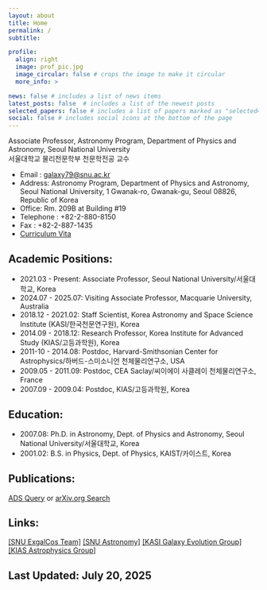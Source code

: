 ```yaml
---
layout: about
title: Home
permalink: /
subtitle: 

profile:
  align: right
  image: prof_pic.jpg
  image_circular: false # crops the image to make it circular
  more_info: >

news: false # includes a list of news items
latest_posts: false  # includes a list of the newest posts
selected_papers: false # includes a list of papers marked as "selected={true}"
social: false # includes social icons at the bottom of the page
---
```

Associate Professor, Astronomy Program, Department of Physics and Astronomy, Seoul National University<br>
서울대학교 물리천문학부 천문학전공 교수

* Email : galaxy79@snu.ac.kr
* Address: Astronomy Program, Department of Physics and Astronomy, Seoul National University, 1 Gwanak-ro, Gwanak-gu, Seoul 08826, Republic of Korea
* Office: Rm. 209B at Building #19
* Telephone : +82-2-880-8150
* Fax : +82-2-887-1435
* [Curriculum Vita](http://astro.snu.ac.kr/~hhwang/cvpubref_HWANG.pdf)

## Academic Positions:
* 2021.03 - Present: Associate Professor, Seoul National University/서울대학교, Korea
* 2024.07 - 2025.07: Visiting Associate Professor, Macquarie University, Australia
* 2018.12 - 2021.02: Staff Scientist, Korea Astronomy and Space Science Institute (KASI/한국천문연구원), Korea
* 2014.09 - 2018.12: Research Professor, Korea Institute for Advanced Study (KIAS/고등과학원), Korea 
* 2011-10 - 2014.08: Postdoc, Harvard-Smithsonian Center for Astrophysics/하버드-스미소니언 천체물리연구소, USA
* 2009.05 - 2011.09: Postdoc, CEA Saclay/씨이에이 사클레이 천체물리연구소, France 
* 2007.09 - 2009.04: Postdoc, KIAS/고등과학원, Korea

## Education:
* 2007.08: Ph.D. in Astronomy, Dept. of Physics and Astronomy, Seoul National University/서울대학교, Korea
* 2001.02: B.S. in Physics, Dept. of Physics, KAIST/카이스트, Korea
  
## Publications:
[ADS Query](https://ui.adsabs.harvard.edu/search/filter_author_facet_hier_fq_author=NOT&filter_author_facet_hier_fq_author=*%3A*&filter_author_facet_hier_fq_author=author_facet_hier%3A%221%2FHwang%2C%20H%2FHwang%2C%20H%22&filter_database_fq_database=AND&filter_database_fq_database=database%3A%22astronomy%22&fq=%7B!type%3Daqp%20v%3D%24fq_database%7D&fq=%7B!type%3Daqp%20v%3D%24fq_bibstem_facet%7D&fq=%7B!type%3Daqp%20v%3D%24fq_author%7D&fq_author=(*%3A*%20NOT%20author_facet_hier%3A%221%2FHwang%2C%20H%2FHwang%2C%20H%22)&fq_bibstem_facet=((((((((*%3A*%20NOT%20bibstem_facet%3A%22yCat%22)%20NOT%20bibstem_facet%3A%22GeCAS%22)%20NOT%20bibstem_facet%3A%22noao.prop%22)%20NOT%20bibstem_facet%3A%22AAS%22)%20NOT%20bibstem_facet%3A%22IAUGA%22)%20NOT%20bibstem_facet%3A%22LPICo%22)%20NOT%20bibstem_facet%3A%22ASPC%22)%20NOT%20bibstem_facet%3A%22IAUS%22%20NOT%20bibstem_facet%3A%22EAS%22%20NOT%20bibstem_facet%3A%22MmSAI%22%20NOT%20bibstem_facet%3A%22RMxAC%22%20NOT%20bibstem_facet%3A%22gbdd.conf%22%20NOT%20bibstem_facet%3A%22ggnu.conf%22)&fq_database=database%3A%22astronomy%22&p_=0&q=%20%20author%3A%22hwang%2C%20ho%20seong%22&sort=date%20desc%2C%20bibcode%20desc) or [arXiv.org Search](https://arxiv.org/find/astro-ph/1/au:+hwang_h/0/1/0/all/0/1)

## Links:
[[SNU ExgalCos Team]](https://exgalcos.github.io/)
[[SNU Astronomy]](https://astron.snu.ac.kr) [[KASI Galaxy Evolution Group]](https://galev.kasi.re.kr/doku.php) [[KIAS Astrophysics Group]](https://astro.kias.re.kr/)

## Last Updated: July 20, 2025
